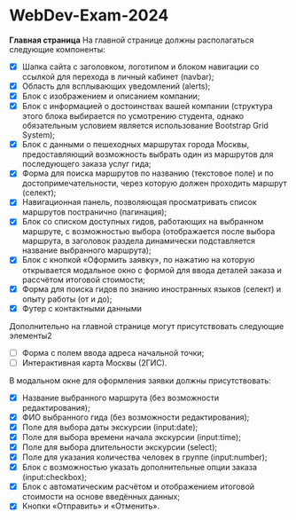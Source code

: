 # WebDev-Exam-2024

**Главная страница**
На главной странице должны располагаться следующие компоненты:
- [x] Шапка сайта с заголовком, логотипом и блоком навигации со ссылкой для перехода в
личный кабинет (navbar);
- [x] Область для всплывающих уведомлений (alerts);
- [x] Блок с изображением и описанием компании;
- [x] Блок с информацией о достоинствах вашей компании (структура этого блока
выбирается по усмотрению студента, однако обязательным условием является
использование Bootstrap Grid System);
- [x] Блок с данными о пешеходных маршрутах города Москвы, предоставляющий
возможность выбрать один из маршрутов для последующего заказа услуг гида;
- [x] Форма для поиска маршрутов по названию (текстовое поле) и по
достопримечательности, через которую должен проходить маршрут (селект);
- [x] Навигационная панель, позволяющая просматривать список маршрутов постранично
(пагинация);
- [x] Блок со списком доступных гидов, работающих на выбранном маршруте, с
возможностью выбора (отображается после выбора маршрута, в заголовок раздела
динамически подставляется название выбранного маршрута);
- [x] Блок с кнопкой «Оформить заявку», по нажатию на которую открывается модальное
окно с формой для ввода деталей заказа и рассчётом итоговой стоимости;
- [x] Форма для поиска гидов по знанию иностранных языков (селект) и опыту работы (от
и до);
- [x] Футер с контактными данными

Дополнительно на главной странице могут присутствовать следующие элементы2
- [ ] Форма с полем ввода адреса начальной точки;
- [ ] Интерактивная карта Москвы (2ГИС).

В модальном окне для оформления заявки должны присутствовать:
- [x] Название выбранного маршрута (без возможности редактирования);
- [x] ФИО выбранного гида (без возможности редактирования);
- [x] Поле для выбора даты экскурсии (input:date);
- [x] Поле для выбора времени начала экскурсии (input:time);
- [x] Поле для выбора длительности экскурсии (select);
- [x] Поле для указания количества человек в группе (input:number);
- [x] Блок с возможностью указать дополнительные опции заказа (input:checkbox);
- [x] Блок с автоматическим расчётом и отображением итоговой стоимости на основе
введённых данных;
- [x] Кнопки «Отправить» и «Отменить».
